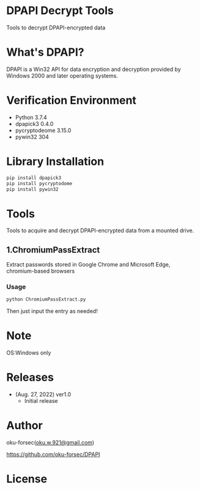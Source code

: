 # DPAPI Decrypt Tools
 
Tools to decrypt DPAPI-encrypted data
 
# What's DPAPI?

DPAPI is a Win32 API for data encryption and decryption provided by Windows 2000 and later operating systems.

# Verification Environment
 
* Python         3.7.4
* dpapick3       0.4.0 
* pycryptodeome  3.15.0
* pywin32        304
 
# Library Installation
  
```bash
pip install dpapick3
pip install pycryptodome
pip install pywin32
```
 
# Tools

Tools to acquire and decrypt DPAPI-encrypted data from a mounted drive.

## 1.ChromiumPassExtract

Extract passwords stored in Google Chrome and Microsoft Edge, chromium-based browsers

### Usage
  
```bash
python ChromiumPassExtract.py
```

Then just input the entry as needed!

 
# Note
 
OS:Windows only

# Releases

* (Aug. 27, 2022) ver1.0
   - Initial release
# Author
 
oku-forsec(oku.w.921@gmail.com)

https://github.com/oku-forsec/DPAPI


# License


 